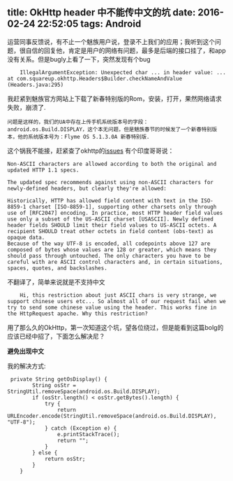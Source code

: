 title: OkHttp header 中不能传中文的坑
date: 2016-02-24 22:52:05
tags: Android
---


运营同事反馈说，有不止一个魅族用户说，登录不上我们的应用；我听到这个问题，很自信的回复他，肯定是用户的网络有问题，最多是后端的接口挂了，和app 没有关系。但是bugly上看了一下，突然发现有个bug

		IllegalArgumentException: Unexpected char ... in header value: ... at com.squareup.okhttp.Headers$Builder.checkNameAndValue (Headers.java:295)


我赶紧到魅族官方网站上下载了新春特别版的Rom，安装，打开，果然网络请求失败，崩溃了.
	
    问题是这样的，我们的UA中存在上传手机系统版本号的字段：android.os.Build.DISPLAY，这个本无问题，但是魅族春节的时候发了一个新春特别版本，他的系统版本号为：Flyme OS 5.1.3.0A 新春特别版.
	
这个锅我不能接，赶紧查了okhttp的[issues](https://github.com/square/okhttp/issues/2016)
有个印度哥哥说：

	Non-ASCII characters are allowed according to both the original and updated HTTP 1.1 specs.
	
	The updated spec recommends against using non-ASCII characters for newly-defined headers, but clearly they're allowed:
	
	Historically, HTTP has allowed field content with text in the ISO-8859-1 charset [ISO-8859-1], supporting other charsets only through use of [RFC2047] encoding. In practice, most HTTP header field values use only a subset of the US-ASCII charset [USASCII]. Newly defined header fields SHOULD limit their field values to US-ASCII octets. A recipient SHOULD treat other octets in field content (obs-text) as opaque data.
	Because of the way UTF-8 is encoded, all codepoints above 127 are composed of bytes whose values are 128 or greater, which means they should pass through untouched. The only characters you have to be careful with are ASCII control characters and, in certain situations, spaces, quotes, and backslashes.

不翻译了，简单来说就是不支持中文		

		Hi, this restriction about just ASCII chars is very strange, we support chinese users etc... So almost all of our request fail when we try to send some chinese value using the header. This works fine in the HttpRequest apache. Why this restriction?

用了那么久的OkHttp，第一次知道这个坑，望各位绕过，但是能看到这篇bolg的应该已经中招了，下面怎么解决尼？

 **避免出现中文**

我的解决方式:

```
 private String getOsDisplay() {
        String osStr = StringUtil.removeSpace(android.os.Build.DISPLAY);
        if (osStr.length() < osStr.getBytes().length) {
            try {
                return URLEncoder.encode(StringUtil.removeSpace(android.os.Build.DISPLAY), "UTF-8");
            } catch (Exception e) {
                e.printStackTrace();
                return "";
            }
        } else {
            return osStr;
        }
    }
```